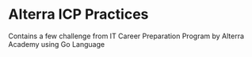 # Alterra ICP Practices

Contains a few challenge from IT Career Preparation Program by Alterra Academy using Go Language

